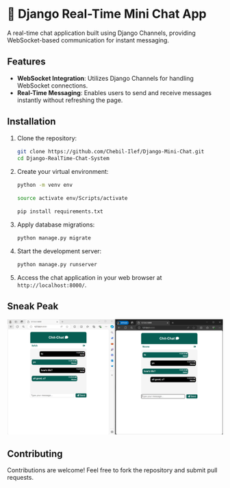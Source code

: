 # 🐍 Django Real-Time Mini Chat App

A real-time chat application built using Django Channels, providing WebSocket-based communication for instant messaging.

## Features

- **WebSocket Integration**: Utilizes Django Channels for handling WebSocket connections.
- **Real-Time Messaging**: Enables users to send and receive messages instantly without refreshing the page.

## Installation

1. Clone the repository:

   ```bash
   git clone https://github.com/Chebil-Ilef/Django-Mini-Chat.git
   cd Django-RealTime-Chat-System
   ```

2. Create your virtual environment:

   ```bash
   python -m venv env
   ```

    ```bash
   source activate env/Scripts/activate
   ```

     ```bash
     pip install requirements.txt
   ```

3. Apply database migrations:

   ```bash
   python manage.py migrate
   ```

4. Start the development server:

   ```bash
   python manage.py runserver
   ```

5. Access the chat application in your web browser at `http://localhost:8000/`.

## Sneak Peak

![Chat Demo](/demo.png)

## Contributing

Contributions are welcome! Feel free to fork the repository and submit pull requests.

